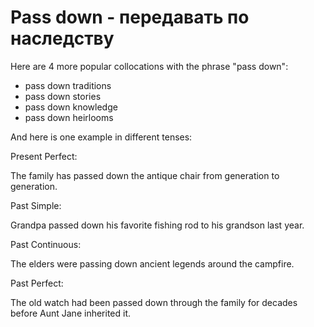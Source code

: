 # Pass down - передавать по наследству

Here are 4 more popular collocations with the phrase "pass down":

- pass down traditions
- pass down stories
- pass down knowledge
- pass down heirlooms

And here is one example in different tenses:

Present Perfect:

The family has passed down the antique chair from generation to generation.

Past Simple:

Grandpa passed down his favorite fishing rod to his grandson last year.

Past Continuous:

The elders were passing down ancient legends around the campfire.

Past Perfect:

The old watch had been passed down through the family for decades before Aunt Jane inherited it.
